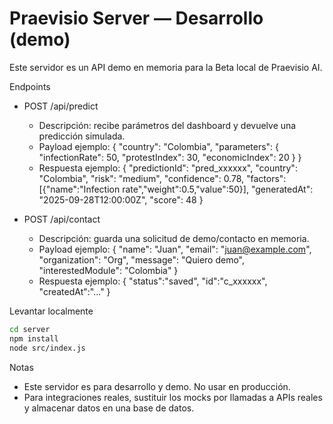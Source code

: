 # Praevisio Server — Desarrollo (demo)

Este servidor es un API demo en memoria para la Beta local de Praevisio AI.

Endpoints

- POST /api/predict
  - Descripción: recibe parámetros del dashboard y devuelve una predicción simulada.
  - Payload ejemplo:
    {
      "country": "Colombia",
      "parameters": { "infectionRate": 50, "protestIndex": 30, "economicIndex": 20 }
    }
  - Respuesta ejemplo:
    {
      "predictionId": "pred_xxxxxx",
      "country": "Colombia",
      "risk": "medium",
      "confidence": 0.78,
      "factors": [{"name":"Infection rate","weight":0.5,"value":50}],
      "generatedAt": "2025-09-28T12:00:00Z",
      "score": 48
    }

- POST /api/contact
  - Descripción: guarda una solicitud de demo/contacto en memoria.
  - Payload ejemplo:
    { "name": "Juan", "email": "juan@example.com", "organization": "Org", "message": "Quiero demo", "interestedModule": "Colombia" }
  - Respuesta ejemplo: { "status":"saved", "id":"c_xxxxxx", "createdAt":"..." }

Levantar localmente

```bash
cd server
npm install
node src/index.js
```

Notas
- Este servidor es para desarrollo y demo. No usar en producción.
- Para integraciones reales, sustituir los mocks por llamadas a APIs reales y almacenar datos en una base de datos.
